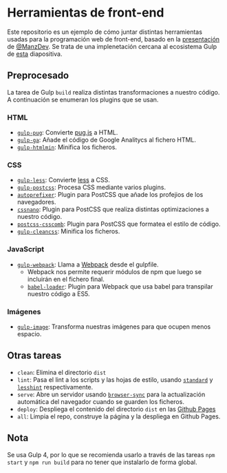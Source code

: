 # Herramientas de front-end

Este repositorio es un ejemplo de cómo juntar distintas herramientas usadas para la programación web de front-end, basado en la [presentación](https://manzdev.github.io/frontend-el-lado-oscuro) de [@ManzDev](https://github.com/ManzDev). Se trata de una implenetación cercana al ecosistema Gulp de [esta](https://manzdev.github.io/frontend-el-lado-oscuro/#/gulpjs-ecosystem) diapositiva.

## Preprocesado

La tarea de Gulp `build` realiza distintas transformaciones a nuestro código. A continuación se enumeran los plugins que se usan.

### HTML

* [`gulp-pug`](https://www.npmjs.com/package/gulp-pug): Convierte [pug.js](https://github.com/pugjs/pug) a HTML.
* [`gulp-ga`](https://www.npmjs.com/package/gulp-ga): Añade el código de Google Analitycs al fichero HTML.
* [`gulp-htmlmin`](https://www.npmjs.com/package/gulp-htmlmin): Minifica los ficheros.

### CSS
* [`gulp-less`](https://www.npmjs.com/package/gulp-less): Convierte [less](http://lesscss.org/) a CSS.
* [`gulp-postcss`](https://www.npmjs.com/package/gulp-postcss): Procesa CSS mediante varios plugins.
* [`autoprefixer`](https://www.npmjs.com/package/autoprefixer): Plugin para PostCSS que añade los profejios de los navegadores.
* [`cssnano`](https://www.npmjs.com/package/cssnano): Plugin para PostCSS que realiza distintas optimizaciones a nuestro código.
* [`postcss-csscomb`](https://www.npmjs.com/package/postcss-csscomb): Plugin para PostCSS que formatea el estilo de código.
* [`gulp-cleancss`](https://www.npmjs.com/package/gulp-cleancss): Minifica los ficheros.

### JavaScript
* [`gulp-webpack`](https://www.npmjs.com/package/gulp-webpack): Llama a [Webpack](https://webpack.github.io/) desde el gulpfile.
  * Webpack nos permite requerir módulos de npm que luego se incluirán en el fichero final.
  * [`babel-loader`](https://github.com/babel/babel-loader): Plugin para Webpack que usa babel para transpilar nuestro código a ES5.

### Imágenes

* [`gulp-image`](https://www.npmjs.com/package/gulp-image): Transforma nuestras imágenes para que ocupen menos espacio.

## Otras tareas

* `clean`: Elimina el directorio `dist`
* `lint`: Pasa el lint a los scripts y las hojas de estilo, usando [`standard`](https://github.com/feross/standard) y [`lesshint`](https://github.com/lesshint/lesshint) respectivamente.
* `serve`: Abre un servidor usando [`browser-sync`](https://www.browsersync.io/) para la actualización automática del navegador cuando se guarden los ficheros.
* `deploy`: Despliega el contenido del directorio `dist` en las [Github Pages](https://pages.github.com/)
* `all`: Limpia el repo, construye la página y la despliega en Github Pages.

## Nota
Se usa Gulp 4, por lo que se recomienda usarlo a través de las tareas `npm start` y `npm run build` para no tener que instalarlo de forma global.
